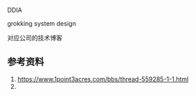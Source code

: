 DDIA

grokking system design

对应公司的技术博客

## 参考资料

1. https://www.1point3acres.com/bbs/thread-559285-1-1.html
2. 